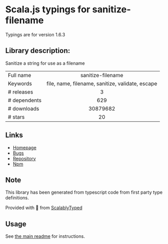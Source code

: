 
# Scala.js typings for sanitize-filename

Typings are for version 1.6.3

## Library description:
Sanitize a string for use as a filename

|                    |                 |
| ------------------ | :-------------: |
| Full name          | sanitize-filename |
| Keywords           | file, name, filename, sanitize, validate, escape |
| # releases         | 3 |
| # dependents       | 629 |
| # downloads        | 30879682 |
| # stars            | 20 |

## Links
- [Homepage](https://github.com/parshap/node-sanitize-filename#readme)
- [Bugs](https://github.com/parshap/node-sanitize-filename/issues)
- [Repository](https://github.com/parshap/node-sanitize-filename)
- [Npm](https://www.npmjs.com/package/sanitize-filename)
    


## Note
This library has been generated from typescript code from first party type definitions.

Provided with :purple_heart: from [ScalablyTyped](https://github.com/oyvindberg/ScalablyTyped)

## Usage
See [the main readme](../../readme.md) for instructions.


